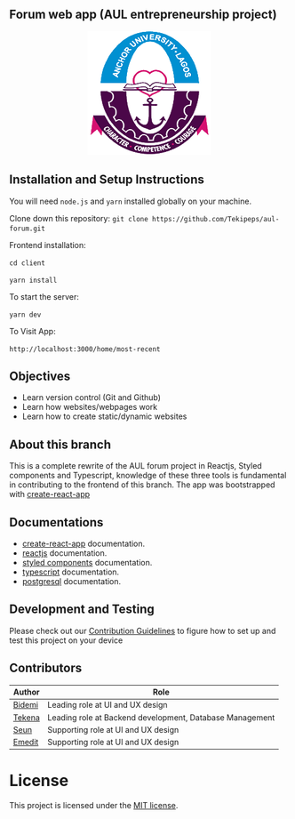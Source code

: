 ## Forum web app (AUL entrepreneurship project)

 
<p align="center">
  <img src="https://github.com/EmeditWeb/aul-forum/blob/react-ts/client/public/logo2.png" title="Aul web forum logo"/>
</p>


## Installation and Setup Instructions

You will need `node.js` and `yarn` installed globally on your machine.

Clone down this repository:
`git clone https://github.com/Tekipeps/aul-forum.git` 

Frontend installation:

`cd client`

`yarn install`

To start the server:

`yarn dev`

To Visit App:

`http://localhost:3000/home/most-recent`


## Objectives

-   Learn version control (Git and Github)
-   Learn how websites/webpages work
-   Learn how to create static/dynamic websites

## About this branch

This is a complete rewrite of the AUL forum project in Reactjs, Styled components and Typescript, knowledge of these three tools is fundamental in contributing to the frontend of this branch. The app was bootstrapped with [create-react-app](https://github.com/facebook/create-react-app)

## Documentations

-   [create-react-app](https://facebook.github.io/create-react-app/docs/getting-started) documentation.
-   [reactjs](https://reactjs.org/) documentation.
-   [styled components](https://styled-components.com/docs) documentation.
-   [typescript](https://www.typescriptlang.org/docs/) documentation.
-   [postgresql](https://www.postgresql.org/docs/) documentation.

## Development and Testing

Please check out our [Contribution Guidelines](./CONTRIBUTING.md) to figure how to set up and test this project on your device

## Contributors

| Author                                   | Role                                                     |
| ---------------------------------------- | -------------------------------------------------------- |
| [Bidemi](https://github.com/BidemiEnoch) | Leading role at UI and UX design                         |
| [Tekena](https://github.com/Tekipeps)    | Leading role at Backend development, Database Management |
| [Seun](https://github.com/seunosinowo)   | Supporting role at UI and UX design                      |
| [Emedit](https://github.com/EmeditWeb)   | Supporting role at UI and UX design                      |

# License

This project is licensed under the [MIT license](./LICENSE).
